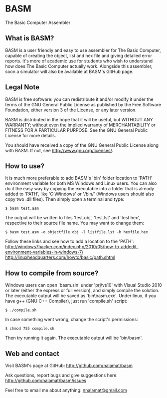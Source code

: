 # BASM

The Basic Computer Assembler


## What is BASM?

BASM is a user friendly and easy to use assembler for The Basic Computer,
capable of creating the object, list and hex file and giving detailed error
reports. It's more of academic use for students who wish to understand how
does The Basic Computer actually work. Alongside this assembler, soon a
simulator will also be available at BASM's GitHub page.


## Legal Note

BASM is free software: you can redistribute it and/or modify it under the terms
of the GNU General Public License as published by the Free Software Foundation,
either version 3 of the License, or any later version.

BASM is distributed in the hope that it will be useful, but WITHOUT ANY
WARRANTY; without even the implied warranty of MERCHANTABILITY or FITNESS FOR
A PARTICULAR PURPOSE. See the GNU General Public License for more details.

You should have received a copy of the GNU General Public License along with
BASM. If not, see <http://www.gnu.org/licenses/>.


## How to use?

It is much more preferable to add BASM's 'bin' folder location to 'PATH'
environment variable for both MS Windows and Linux users. You can also do it
the easy way by copying the executable into a folder that is already added to
'PATH', like 'C:\Windows\' or '/bin/' (Windows users should also copy
two .dll files). Then simply open a terminal and type:

    $ basm test.asm

The output will be written to files 'test.obj', 'test.lst' and 'test.hex',
respective to their source file name. You may want to change them:

    $ basm test.asm -o objectfile.obj -l listfile.lst -h hexfile.hex

Follow these links and see how to add a location to the 'PATH': 
http://windows7hacker.com/index.php/2010/05/how-to-addedit-environment-variables-in-windows-7/
http://linuxheadquarters.com/howto/basic/path.shtml


## How to compile from source?

Windows users can open 'basm.sln' under 'prj\vs10' with Visual Studio 2010 or
later (either the express or full version), and simply compile the solution.
The executable output will be saved as 'bin\basm.exe'.
Under linux, if you have g++ (GNU C++ Compiler), just run 'compile.sh' script:

    $ ./compile.sh

In case something went wrong, change the script's permissions:

    $ chmod 755 compile.sh

Then try running it again. The executable output will be 'bin/basm'.


## Web and contact

Visit BASM's page at GitHub:
    http://github.com/nalamat/basm

Ask questions, report bugs and give suggestions here:
    http://github.com/nalamat/basm/issues

Feel free to email me about anything:
    nnalamat@gmail.com